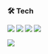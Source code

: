 ### 🛠 Tech
<img src="https://img.shields.io/badge/iOS-000000?style=flat-square&logo=iOS&logoColor=white"> <img src="https://img.shields.io/badge/Swift-FA7343?style=flat-square&logo=Swift&logoColor=white"/>
<img src="https://img.shields.io/badge/Python-3776AB?style=flat-square&logo=Python&logoColor=white"/>
<img src="https://img.shields.io/badge/Git-F05032?style=flat-square&logo=Git&logoColor=white"/>

</p>
<img align='center' src="http://mazassumnida.wtf/api/v2/generate_badge?boj=kj980926">
